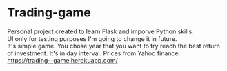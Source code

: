 # Trading-game

Personal project created to learn Flask and imporve Python skills.<br>
UI only for testing purposes I'm going to change it in future.<br> 
It's simple game. You chose year that you want to try reach the best return of investment. It's in day interval. Prices from Yahoo finance.<br>
https://trading--game.herokuapp.com/
